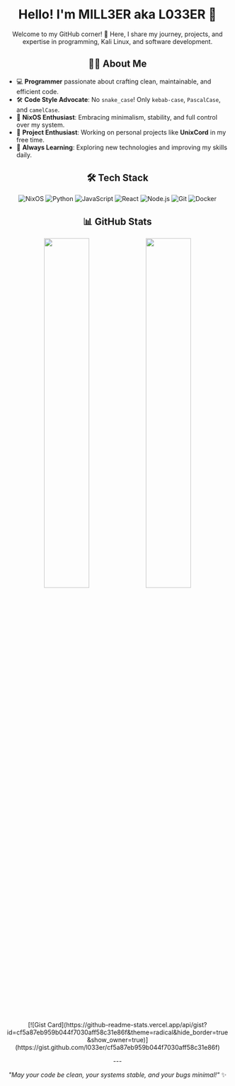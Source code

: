 <div align="center">

# Hello! I'm MILL3ER aka L033ER 👋

Welcome to my GitHub corner! 🚀 Here, I share my journey, projects, and expertise in programming, Kali Linux, and software development.

## 🧑‍💻 About Me

</div>

- 💻 **Programmer** passionate about crafting clean, maintainable, and efficient code.
- 🛠 **Code Style Advocate**: No `snake_case`! Only `kebab-case`, `PascalCase`, and `camelCase`.
- 🐧 **NixOS Enthusiast**: Embracing minimalism, stability, and full control over my system.
- 🎯 **Project Enthusiast**: Working on personal projects like **UnixCord** in my free time.
- 🌱 **Always Learning**: Exploring new technologies and improving my skills daily.

<div align="center">

## 🛠️ Tech Stack

![NixOS](https://img.shields.io/badge/NixOS-41454A?style=for-the-badge&logo=nixos&logoColor=white)
![Python](https://img.shields.io/badge/Python-FFD43B?style=for-the-badge&logo=python&logoColor=blue)
![JavaScript](https://img.shields.io/badge/JavaScript-323330?style=for-the-badge&logo=javascript&logoColor=F7DF1E)
![React](https://img.shields.io/badge/React-20232A?style=for-the-badge&logo=react&logoColor=61DAFB)
![Node.js](https://img.shields.io/badge/Node.js-339933?style=for-the-badge&logo=node.js&logoColor=white)
![Git](https://img.shields.io/badge/Git-F05032?style=for-the-badge&logo=git&logoColor=white)
![Docker](https://img.shields.io/badge/Docker-2496ED?style=for-the-badge&logo=docker&logoColor=white)

## 📊 GitHub Stats

<p align="center">
  <img src="https://streak-stats.demolab.com?user=l033er&theme=radical&hide_border=true" width="45%">
  <img src="https://github-readme-stats.vercel.app/api?username=l033er&theme=radical&hide_border=true" width="45%">
</p>

<p align="center">
  [![Gist Card](https://github-readme-stats.vercel.app/api/gist?id=cf5a87eb959b044f7030aff58c31e86f&theme=radical&hide_border=true&show_owner=true)](https://gist.github.com/l033er/cf5a87eb959b044f7030aff58c31e86f)
</p>
---

_"May your code be clean, your systems stable, and your bugs minimal!"_ ✨

</div>
